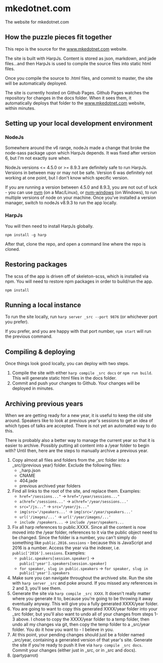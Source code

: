 # mkedotnet.com
The website for mkedotnet.com

## How the puzzle pieces fit together
This repo is the source for the www.mkedotnet.com website.

The site is built with HarpJs. Content is stored as json, markdown, and jade files...and then HarpJs is used to compile the source files into static html files.

Once you compile the source to .html files, and commit to master, the site will be automatically deployed.

The site is currently hosted on Github Pages. Github Pages watches the repository for changes in the docs folder. When it sees them, it automatically deploys that folder to the www.mkedotnet.com website, within minutes.

## Setting up your local development environment
### NodeJs

Somewhere around the v6 range, nodeJs made a change that broke the node-sass package upon which HarpJs depends. It was fixed after version 6, but I'm not exactly sure when. 

NodeJs versions <= 4.5.0 or >= 8.9.3 are definitely safe to run HarpJs. Versions in between may or may not be safe. Version 6 was definitely not working at one point, but I don't know which specific version.

If you are running a version between 4.5.0 and 8.9.3, you are not out of luck - you can use [nvm](https://github.com/creationix/nvm) (on a Mac/Linux), or [nvm-windows](https://github.com/coreybutler/nvm-windows) (on Windows), to run multiple versions of node on your machine. Once you've installed a version manager, switch to nodeJs v8.9.3 to run the app locally.

### HarpJs
You will then need to install HarpJs globally.

`npm install -g harp`

After that, clone the repo, and open a command line where the repo is cloned.

## Restoring packages
The scss of the app is driven off of skeleton-scss, which is installed via npm. You will need to restore npm packages in order to build/run the app.

`npm install`

## Running a local instance
To run the site locally, run `harp server _src --port 9876` (or whichever port you prefer).

If you prefer, and you are happy with that port number, `npm start` will run the previous command.

## Compiling & deploying
Once things look good locally, you can deploy with two steps.

1. Compile the site with either `harp compile _src docs` or `npm run build`. This will generate static html files in the docs folder.
2. Commit and push your changes to Github. Your changes will be deployed in minutes.

## Archiving previous years
When we are getting ready for a new year, it is useful to keep the old site around. Speakers like to look at previous year's sessions to get an idea of which types of talks are accepted. There is not yet an automated way to do this.

There is probably also a better way to manage the current year so that it is easier to archive. Possibly putting all content into a /year folder to begin with? Until then, here are the steps to manually archive a previous year.

1. Copy almost all files and folders from the _src folder into a _src/{previous year} folder. Exclude the following files:
    * _harp.json
    * CNAME
    * 404.jade
    * previous archived year folders
2. Find all links to the root of the site, and replace them. Examples:
    * `href="/sessions..."` -> `href="/year/sessions..."`
    * `a(href='/sessions...'` -> `a(href='/year/sessions...'`
    * `src="/js..."` -> `src="/year/js..."`
    * `img(src='/speakers...'` -> `img(src='/year/speakers...'`
    * `url('/images/...'` -> `url('/year/images/...'`
    * `include /speakers...` -> `include /year/speakers...`
3. Fix all harp references to public.XXXX. Since all the content is now moved into the /year folder, references to it via the public object need to be changed. Since the folder is a number, you can't simply do something like `public.2016.sessions` - because this is JavaScript and 2016 is a number. Access the year via the indexer, i.e. `public['2016'].sessions`. Examples:
    * `public.speakers[session.speaker]` -> `public['year'].speakers[session.speaker]`
    * `for speaker, slug in public.speakers` -> `for speaker, slug in public['year'].speakers`
4. Make sure you can navigate throughout the archived site. Run the site with `harp server _src` and poke around. If you missed any references in 2 and 3, you'll see them.
5. Generate the site via `harp compile _src XXXX`. It doesn't really matter where you generate it to, because you're going to be throwing it away eventually anyway. This will give you a fully generated XXXX/year folder.
6. You are going to want to copy this generated XXXX/year folder into your _src folder, but you'll also want to undo all of your changes from steps 1-3 above. I chose to copy the XXXX/year folder to a temp folder, then undo all my changes via git, then copy the temp folder to a _src/year folder. You do it how you want to - I believe in you.
7. At this point, your pending changes should just be a folder named _src/year, containing a generated version of that year's site. Generate the site if you're ready to push it live via `harp compile _src docs`. Commit your changes (either just in _src, or in _src and docs).
8. (partyparrot)
